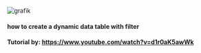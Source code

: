 

![grafik](https://user-images.githubusercontent.com/68299182/147671537-6748878e-573d-4d20-8c58-8f55592ee031.png)


#### how to create a dynamic data table with filter
#### Tutorial by: https://www.youtube.com/watch?v=d1r0aK5awWk
